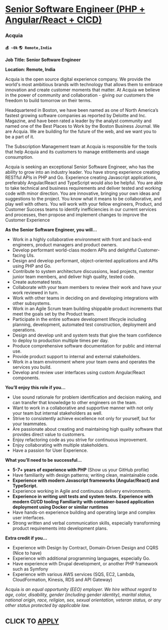 # [Senior Software Engineer (PHP + Angular/React + CICD)](https://www.remotewlb.com/apply/senior-software-engineer-php-angular-react-cicd)  
### Acquia  
#### `💰 ~0k` `🌎 Remote,India`  

**Job Title: Senior Software Engineer**

**Location: Remote, India**

Acquia is the open source digital experience company. We provide the world's most ambitious brands with technology that allows them to embrace innovation and create customer moments that matter. At Acquia we believe in the power of community and collaboration - giving our customers the freedom to build tomorrow on their terms.

Headquartered in Boston, we have been named as one of North America’s fastest growing software companies as reported by Deloitte and Inc. Magazine, and have been rated a leader by the analyst community and named one of the Best Places to Work by the Boston Business Journal. We are Acquia. We are building for the future of the web, and we want you to be a part of it.

The Subscription Management team at Acquia is responsible for the tools that help Acquia and its customers to manage entitlements and usage consumption.

Acquia is seeking an exceptional Senior Software Engineer, who has the ability to grow into an industry leader. You have strong experience creating RESTful APIs in PHP and Go. Experience creating Javascript applications, preferably Angular/React and TypeScript would also be helpful. You are able to take technical and business requirements and deliver tested and working code with minor direction. You are innovative, bringing your own ideas and suggestions to the project. You know what it means to be collaborative, and play well with others. You will work with your fellow engineers, Product, and Customer Success teams to identify inefficiencies in our current services and processes, then propose and implement changes to improve the Customer Experience

**As the Senior Software Engineer, you will…**

  * Work in a highly collaborative environment with front and back-end engineers, product managers and product owners.
  * Develop performant world-class modern APIs and delightful Customer-facing UIs.
  * Design and develop performant, object-oriented applications and APIs using PHP and Go.
  * Contribute to system architecture discussions, lead projects, mentor junior team members, and deliver high quality, tested code.
  * Create automated tests.
  * Collaborate with your team members to review their work and have your work reviewed in turn.
  * Work with other teams in deciding on and developing integrations with other subsystems.
  * Work in an Agile Scrum team building shippable product increments that meet the goals set by the Product team.
  * Participate in the entire software development lifecycle including planning, development, automated test construction, deployment and operations.
  * Design and develop unit and system tests that give the team confidence to deploy to production multiple times per day.
  * Produce comprehensive software documentation for public and internal use.
  * Provide product support to internal and external stakeholders.
  * Work in a team environment where your team owns and operates the services you build.
  * Develop and review user interfaces using custom Angular/React components.

**You’ll enjoy this role if you…**

  * Use sound rationale for problem identification and decision making, and can transfer that knowledge to other engineers on the team.
  * Want to work in a collaborative and supportive manner with not only your team but internal stakeholders as well.
  * Strive to consistently achieve excellence not only for yourself, but for your teammates. 
  * Are passionate about creating and maintaining high quality software that provides direct value to customers.
  * Enjoy refactoring code as you strive for continuous improvement.
  * Enjoy collaborating with multiple stakeholders.
  * Have a passion for User Experience.

**What you’ll need to be successful…**

  * **5-7+ years of experience with PHP** (Show us your GitHub profile)
  * Have familiarity with design patterns; writing clean, maintainable code.
  * **Experience with modern Javascript frameworks (Angular/React) and TypeScript.**
  * Experience working in Agile and continuous delivery environments.
  * **Experience in writing unit tests and system tests.** **Experience with modern CI/CD tooling** **Familiarity with container-based application deployment using Docker or similar runtimes**
  * Have hands-on experience building and operating large and complex user interfaces.
  * Strong written and verbal communication skills, especially transforming product requirements into development plans.

**Extra credit if you…**

  * Experience with Design by Contract, Domain-Driven Design and CQRS (Nice to have)
  * Experience with additional programming languages, especially Go.
  * Have experience with Drupal development, or another PHP framework such as Symfony
  * Experience with various AWS services (SQS, EC2, Lambda, CloudFormation, Kinesis, RDS and API Gateway)

Acquia _is an equal opportunity (EEO) employer. We hire without regard to age, color, disability, gender (including gender identity), marital status, national origin, race, religion, sex, sexual orientation, veteran status, or any other status protected by applicable law._

  
## CLICK TO [APPLY](https://www.remotewlb.com/apply/senior-software-engineer-php-angular-react-cicd)

